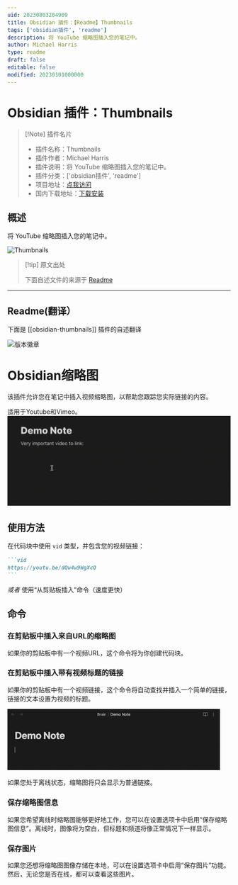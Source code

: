 ```yaml
---
uid: 20230803204909
title: Obsidian 插件：【Readme】Thumbnails
tags: ['obsidian插件', 'readme']
description: 将 YouTube 缩略图插入您的笔记中。
author: Michael Harris
type: readme
draft: false
editable: false
modified: 20230101000000
---
```


# Obsidian 插件：Thumbnails

> [!Note] 插件名片
> - 插件名称：Thumbnails
> - 插件作者：Michael Harris
> - 插件说明：将 YouTube 缩略图插入您的笔记中。
> - 插件分类：['obsidian插件', 'readme']
> - 项目地址：[点我访问](https://github.com/Meikul/obsidian-thumbnails)
> - 国内下载地址：[下载安装](https://pkmer.cn/products/plugin/pluginMarket/?obsidian-thumbnails)

## 概述

将 YouTube 缩略图插入您的笔记中。

![Thumbnails](https://cdn.pkmer.cn/covers/obsidian-thumbnails.gif!pkmer)

> [!tip] 原文出处
> 
>下面自述文件的来源于 [Readme](https://ghproxy.net/https://raw.githubusercontent.com/Meikul/obsidian-thumbnails/master/README.md)
> 

---

## Readme(翻译）

下面是 [[obsidian-thumbnails]] 插件的自述翻译


![版本徽章](https://img.shields.io/github/v/release/Meikul/obsidian-thumbnails)
<!--![下载徽章](https://img.shields.io/github/downloads/Meikul/obsidian-thumbnails/total.svg)-->
# Obsidian缩略图
该插件允许您在笔记中插入视频缩略图，以帮助您跟踪您实际链接的内容。

适用于Youtube和Vimeo。
![GIF演示如何使用该插件创建缩略图](https://raw.githubusercontent.com/Meikul/obsidian-thumbnails/master/demo_images/block_demo.gif)

## 使用方法
在代码块中使用 `vid` 类型，并包含您的视频链接：
````markdown
```vid
https://youtu.be/dQw4w9WgXcQ
```
````
*或者* 使用“从剪贴板插入”命令（速度更快）

## 命令

### 在剪贴板中插入来自URL的缩略图
如果你的剪贴板中有一个视频URL，这个命令将为你创建代码块。

### 在剪贴板中插入带有视频标题的链接
如果你的剪贴板中有一个视频链接，这个命令将自动查找并插入一个简单的链接，链接的文本设置为视频的标题。

<img src="https://raw.githubusercontent.com/Meikul/obsidian-thumbnails/master/demo_images/title_link_demo.gif" alt="演示插入带有标题的链接的GIF" width="480">

如果您处于离线状态，缩略图将只会显示为普通链接。

### **保存缩略图信息**
如果您希望离线时缩略图能够更好地工作，您可以在设置选项卡中启用“保存缩略图信息”。离线时，图像将为空白，但标题和频道将像正常情况下一样显示。

### **保存图片**
如果您还想将缩略图图像存储在本地，可以在设置选项卡中启用“保存图片”功能。然后，无论您是否在线，都可以查看这些图片。



